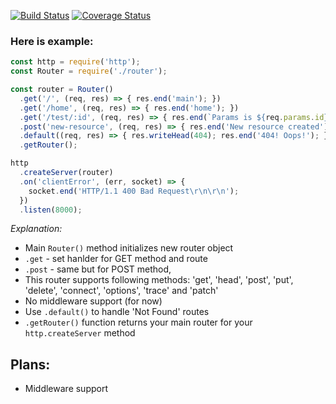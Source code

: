 [![Build Status](https://travis-ci.org/pokatomnik/uncomplicated-router.svg?branch=master)](https://travis-ci.org/pokatomnik/uncomplicated-router) [![Coverage Status](https://coveralls.io/repos/github/pokatomnik/uncomplicated-router/badge.svg?branch=master)](https://coveralls.io/github/pokatomnik/uncomplicated-router?branch=master)

### Here is example:

```javascript
const http = require('http');
const Router = require('./router');

const router = Router()
  .get('/', (req, res) => { res.end('main'); })
  .get('/home', (req, res) => { res.end('home'); })
  .get('/test/:id', (req, res) => { res.end(`Params is ${req.params.id}`); })
  .post('new-resource', (req, res) => { res.end('New resource created'); })
  .default((req, res) => { res.writeHead(404); res.end('404! Oops!'); })
  .getRouter();

http
  .createServer(router)
  .on('clientError', (err, socket) => {
    socket.end('HTTP/1.1 400 Bad Request\r\n\r\n');
  })
  .listen(8000);
```

*Explanation:*
* Main `Router()` method initializes new router object
* `.get` - set hanlder for GET method and route
* `.post` - same but for POST method,
* This router supports following methods: 'get', 'head', 'post', 'put', 'delete', 'connect', 'options', 'trace' and 'patch'
* No middleware support (for now)
* Use `.default()` to handle 'Not Found' routes
* `.getRouter()` function returns your main router for your `http.createServer` method

## Plans:
* Middleware support